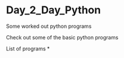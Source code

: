 # Day_2_Day_Python
Some worked out python programs
<br>

Check out some of the basic python programs

List of programs
* 
